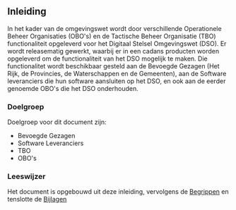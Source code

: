 ## Inleiding

In het kader van de omgevingswet wordt door verschillende Operationele Beheer Organisaties (OBO's) en de 
Tactische Beheer Organisatie (TBO) functionaliteit opgeleverd voor het Digitaal Stelsel Omgevingswet (DSO).
Er wordt releasematig gewerkt, waarbij er in een cadans producten worden opgeleverd om de functionaliteit van het DSO
mogelijk te maken. Die functionalitet wordt beschikbaar gesteld aan de Bevoegde Gezagen (Het Rijk, de Provincies, de Waterschappen en de Gemeenten), aan de Software leveranciers die hun software aansluiten op het DSO, en ook aan de eerder genoemde OBO's die het DSO onderhouden.      

### Doelgroep

Doelgroep voor dit document zijn:
- Bevoegde Gezagen
- Software Leveranciers
- TBO
- OBO's

### Leeswijzer

Het document is opgebouwd uit deze inleiding, vervolgens de [Begrippen](#begrippen) en tenslotte de [Bijlagen](#bijlagen)
